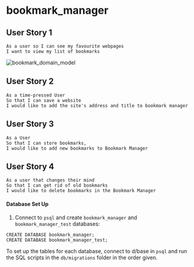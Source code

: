 # bookmark_manager

## User Story 1

```
As a user so I can see my favourite webpages
I want to view my list of bookmarks
```

![bookmark_domain_model](/images/domain-model-1.jpg)


## User Story 2

```
As a time-pressed User
So that I can save a website
I would like to add the site's address and title to bookmark manager
```

## User Story 3

```
As a User
So that I can store bookmarks,
I would like to add new bookmarks to Bookmark Manager

```

## User Story 4

```
As a user that changes their mind
So that I can get rid of old bookmarks
I would like to delete bookmarks in the Bookmark Manager
```

#### Database Set Up

1. Connect to `psql` and create `bookmark_manager` and `bookmark_manager_test` databases:

```
CREATE DATABASE bookmark_manager;
CREATE DATABASE bookmark_manager_test;
```

To set up the tables for each database, connect to d/base in `psql` and run the SQL scripts in the `db/migrations` folder in the order given.
